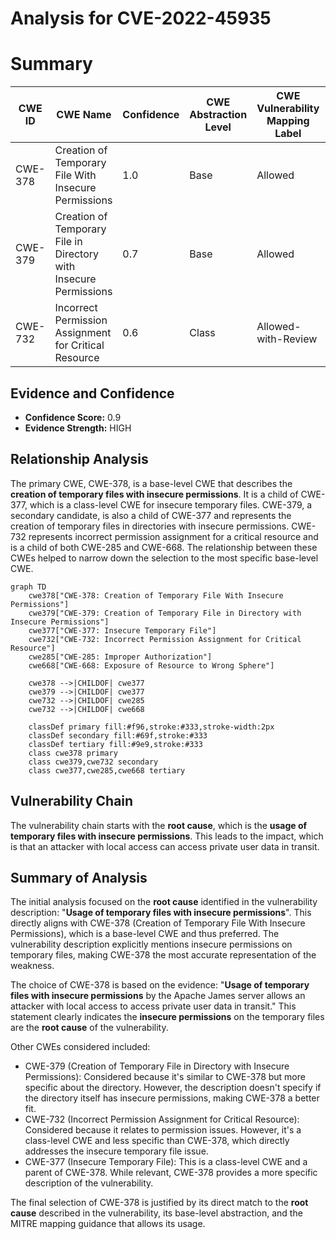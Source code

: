 # Analysis for CVE-2022-45935

# Summary
| CWE ID | CWE Name | Confidence | CWE Abstraction Level | CWE Vulnerability Mapping Label | CWE-Vulnerability Mapping Notes |
|---|---|---|---|---|---|
| CWE-378 | Creation of Temporary File With Insecure Permissions | 1.0 | Base | Allowed | Primary CWE |
| CWE-379 | Creation of Temporary File in Directory with Insecure Permissions | 0.7 | Base | Allowed | Secondary Candidate |
| CWE-732 | Incorrect Permission Assignment for Critical Resource | 0.6 | Class | Allowed-with-Review | Secondary Candidate |

## Evidence and Confidence

*   **Confidence Score:** 0.9
*   **Evidence Strength:** HIGH

## Relationship Analysis
The primary CWE, CWE-378, is a base-level CWE that describes the **creation of temporary files with insecure permissions**. It is a child of CWE-377, which is a class-level CWE for insecure temporary files. CWE-379, a secondary candidate, is also a child of CWE-377 and represents the creation of temporary files in directories with insecure permissions. CWE-732 represents incorrect permission assignment for a critical resource and is a child of both CWE-285 and CWE-668. The relationship between these CWEs helped to narrow down the selection to the most specific base-level CWE.

```mermaid
graph TD
    cwe378["CWE-378: Creation of Temporary File With Insecure Permissions"]
    cwe379["CWE-379: Creation of Temporary File in Directory with Insecure Permissions"]
    cwe377["CWE-377: Insecure Temporary File"]
    cwe732["CWE-732: Incorrect Permission Assignment for Critical Resource"]
    cwe285["CWE-285: Improper Authorization"]
    cwe668["CWE-668: Exposure of Resource to Wrong Sphere"]
    
    cwe378 -->|CHILDOF| cwe377
    cwe379 -->|CHILDOF| cwe377
    cwe732 -->|CHILDOF| cwe285
    cwe732 -->|CHILDOF| cwe668
    
    classDef primary fill:#f96,stroke:#333,stroke-width:2px
    classDef secondary fill:#69f,stroke:#333
    classDef tertiary fill:#9e9,stroke:#333
    class cwe378 primary
    class cwe379,cwe732 secondary
    class cwe377,cwe285,cwe668 tertiary
```

## Vulnerability Chain
The vulnerability chain starts with the **root cause**, which is the **usage of temporary files with insecure permissions**. This leads to the impact, which is that an attacker with local access can access private user data in transit.

## Summary of Analysis
The initial analysis focused on the **root cause** identified in the vulnerability description: "**Usage of temporary files with insecure permissions**". This directly aligns with CWE-378 (Creation of Temporary File With Insecure Permissions), which is a base-level CWE and thus preferred. The vulnerability description explicitly mentions insecure permissions on temporary files, making CWE-378 the most accurate representation of the weakness.

The choice of CWE-378 is based on the evidence: "**Usage of temporary files with insecure permissions** by the Apache James server allows an attacker with local access to access private user data in transit." This statement clearly indicates the **insecure permissions** on the temporary files are the **root cause** of the vulnerability.

Other CWEs considered included:

*   CWE-379 (Creation of Temporary File in Directory with Insecure Permissions): Considered because it's similar to CWE-378 but more specific about the directory. However, the description doesn't specify if the directory itself has insecure permissions, making CWE-378 a better fit.
*   CWE-732 (Incorrect Permission Assignment for Critical Resource): Considered because it relates to permission issues. However, it's a class-level CWE and less specific than CWE-378, which directly addresses the insecure temporary file issue.
*   CWE-377 (Insecure Temporary File): This is a class-level CWE and a parent of CWE-378. While relevant, CWE-378 provides a more specific description of the vulnerability.

The final selection of CWE-378 is justified by its direct match to the **root cause** described in the vulnerability, its base-level abstraction, and the MITRE mapping guidance that allows its usage.